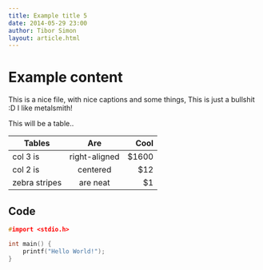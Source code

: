 ```yaml
---
title: Example title 5
date: 2014-05-29 23:00
author: Tibor Simon
layout: article.html
---
```


# Example content

This is a nice file, with nice captions and some things,
This is just a bullshit :D
I like metalsmith!

This will be a table..

| Tables        | Are           | Cool  |
| ------------- |:-------------:| -----:|
| col 3 is      | right-aligned | $1600 |
| col 2 is      | centered      |   $12 |
| zebra stripes | are neat      |    $1 |


## Code

```c
#import <stdio.h>

int main() {
	printf("Hello World!");
}
```
